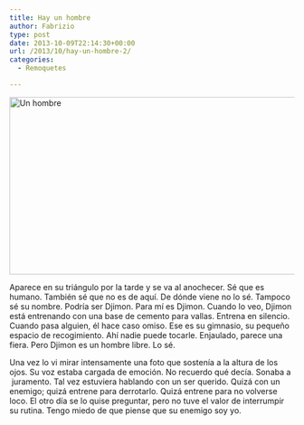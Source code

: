 ```yaml
---
title: Hay un hombre
author: Fabrizio
type: post
date: 2013-10-09T22:14:30+00:00
url: /2013/10/hay-un-hombre-2/
categories:
  - Remoquetes

---
```

<img class="aligncenter" alt="Un hombre" src="https://i2.wp.com/i.imgur.com/897r7ri.gif?resize=570%2C314" width="570" height="314" data-recalc-dims="1" />

Aparece en su triángulo por la tarde y se va al anochecer. Sé que es humano. También sé que no es de aquí. De dónde viene no lo sé. Tampoco sé su nombre. Podría ser Djimon. Para mí es Djimon. Cuando lo veo, Djimon está entrenando con una base de cemento para vallas. Entrena en silencio. Cuando pasa alguien, él hace caso omiso. Ese es su gimnasio, su pequeño espacio de recogimiento. Ahí nadie puede tocarle. Enjaulado, parece una fiera. Pero Djimon es un hombre libre. Lo sé.

Una vez lo vi mirar intensamente una foto que sostenía a la altura de los ojos. Su voz estaba cargada de emoción. No recuerdo qué decía. Sonaba a  juramento. Tal vez estuviera hablando con un ser querido. Quizá con un enemigo; quizá entrene para derrotarlo. Quizá entrene para no volverse loco. El otro día se lo quise preguntar, pero no tuve el valor de interrumpir su rutina. Tengo miedo de que piense que su enemigo soy yo.
